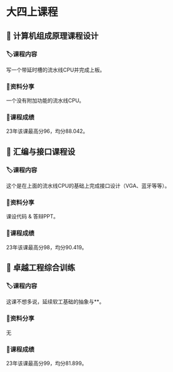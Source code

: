 # 大四上课程

## 📖 计算机组成原理课程设计
### 🏷️课程内容
写一个带延时槽的流水线CPU并完成上板。

### 📌资料分享
一个没有附加功能的流水线CPU。

### 💯课程成绩
23年该课最高分96，均分88.042。

## 📖 汇编与接口课程设
### 🏷️课程内容
这个是在上面的流水线CPU的基础上完成接口设计（VGA、蓝牙等等）。

### 📌资料分享
课设代码 & 答辩PPT。

### 💯课程成绩
23年该课最高分98，均分90.419。

## 📖 卓越工程综合训练
### 🏷️课程内容
这课不想多说，延续软工基础的抽象与**。
### 📌资料分享
无
### 💯课程成绩
23年该课最高分99，均分81.899。

